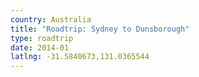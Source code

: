 ```yaml
---
country: Australia
title: "Roadtrip: Sydney to Dunsborough"
type: roadtrip
date: 2014-01
latlng: -31.5840673,131.0365544
---
```

